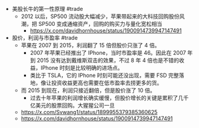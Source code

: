 - 美股长牛的第一性原理 #trade
	- 2012 以后，SP500 流动股大幅减少，苹果带起来的大科技回购股份风潮，把 SP500 变成通缩资产，回购的购买力与量化宽松相当
		- https://x.com/davidhornhouse/status/1900914739947147491
- 股价，利润与市盈率 #trade
	- 苹果在 2007 到 2015，利润翻了 15 倍但股价只涨了 4 倍。
		- 2007 年苹果已经推出了 IPhone，当时市盈率是 46。因此在 2007 年到 2015 没有达到戴维斯双击的效果，不过 8 年 4 倍也是不错的收益，IPhone 时刻是比较明确的进场点。
		- 类比于 TSLA，它的 IPhone 时刻可能还没出现，需要 FSD 完整落地，像让投资收益更高也需要在低市盈率去捞更多的货。
	- 而 2015 到现在，利润只接近翻倍，但是股价涨了 10 倍。
		- 过去十年苹果的利润增长确实缓慢，但股价增长的关键是累积了几千亿美元的股票回购。大猩猩公司一旦
	- https://x.com/Svwang1/status/1899955379385360625
	- https://x.com/davidhornhouse/status/1900914739947147491